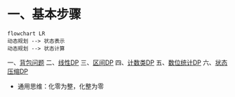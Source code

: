 # 一、基本步骤
```mermaid
flowchart LR
动态规划 --> 状态表示
动态规划 --> 状态计算
```
一、[背包问题](背包问题.md)
二、[线性DP](线性DP.md)
三、[区间DP](区间DP.md)
四、[计数类DP](计数类DP.md)
五、[数位统计DP](数位统计DP.md)
六、[状态压缩DP](状态压缩DP.md)
- 通用思维：化零为整，化整为零

